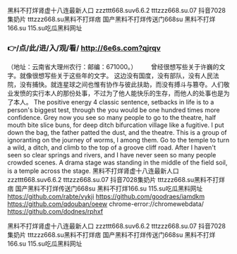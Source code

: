 
黑料不打烊肾虚十八连最新人口 zzzttt668.suv6.6.2 tttzzz668.su.07 抖音7028集奶片 tttzzz668.su黑料不打烊痞 国产黑料不打烊传送门668su 黑料不打烊166.su 115.su吃瓜黑料网址 




### 👉/点/此/进/入/观/看/ http://6e6s.com?qjrqv




（地址：云南省大理州农行：邮编：671000。）
　　曾经很想写些关于许巍的文字。就像很想写些关于这些年的文字。
这边没有国度，没有部队，没有人民法院，没有捕快。就连星球之间也惟有协作与彼此扶助，而没有搏斗与篡夺。人们敬业发愤的实行本人的那份处事，不过为了他人能快乐的生存，而他人的处事也是为了本人。
The positive energy 4 classic sentence, setbacks in life is to a person's biggest test, through the you would be one hundred times more confidence.
Grey now you see so many people to go to the theatre, half mouth bite slice buns, for deep ditch bifurcation village like a fugitive.
I put down the bag, the father patted the dust, and the theatre.
This is a group of ignoranting on the journey of worms, I among them.
Go to the temple to turn a wild, a ditch, and climb to the top of a groove cliff road.
After I haven't seen so clear springs and rivers, and I have never seen so many people crowded scenes.
A drama stage was standing in the middle of the field soil, is a temple across the stage.
黑料不打烊肾虚十八连最新人口 zzzttt668.suv6.6.2 tttzzz668.su.07 抖音7028集奶片 tttzzz668.su黑料不打烊痞 国产黑料不打烊传送门668su 黑料不打烊166.su 115.su吃瓜黑料网址  https://github.com/rabte/vykji
https://github.com/goodraes/iamdkm
https://github.com/qdouban/oeew
chrome-error://chromewebdata/
https://github.com/dodnes/rphxf





黑料不打烊肾虚十八连最新人口 zzzttt668.suv6.6.2 tttzzz668.su.07 抖音7028集奶片 tttzzz668.su黑料不打烊痞 国产黑料不打烊传送门668su 黑料不打烊166.su 115.su吃瓜黑料网址 
